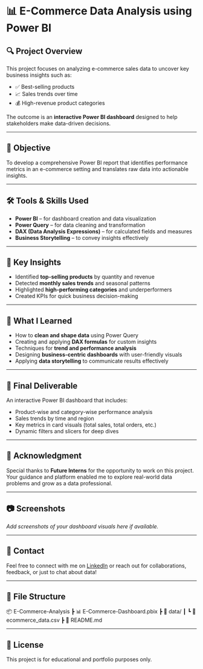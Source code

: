 # 📊 E-Commerce Data Analysis using Power BI

## 🔍 Project Overview

This project focuses on analyzing e-commerce sales data to uncover key business insights such as:

- ✅ Best-selling products
- 📈 Sales trends over time
- 💰 High-revenue product categories

The outcome is an **interactive Power BI dashboard** designed to help stakeholders make data-driven decisions.

---

## 🎯 Objective

To develop a comprehensive Power BI report that identifies performance metrics in an e-commerce setting and translates raw data into actionable insights.

---

## 🛠️ Tools & Skills Used

- **Power BI** – for dashboard creation and data visualization  
- **Power Query** – for data cleaning and transformation  
- **DAX (Data Analysis Expressions)** – for calculated fields and measures  
- **Business Storytelling** – to convey insights effectively  

---

## 📌 Key Insights

- Identified **top-selling products** by quantity and revenue  
- Detected **monthly sales trends** and seasonal patterns  
- Highlighted **high-performing categories** and underperformers  
- Created KPIs for quick business decision-making  

---

## 🧠 What I Learned

- How to **clean and shape data** using Power Query  
- Creating and applying **DAX formulas** for custom insights  
- Techniques for **trend and performance analysis**  
- Designing **business-centric dashboards** with user-friendly visuals  
- Applying **data storytelling** to communicate results effectively  

---

## 🏁 Final Deliverable

An interactive Power BI dashboard that includes:

- Product-wise and category-wise performance analysis  
- Sales trends by time and region  
- Key metrics in card visuals (total sales, total orders, etc.)  
- Dynamic filters and slicers for deep dives  

---

## 🙏 Acknowledgment

Special thanks to **Future Interns** for the opportunity to work on this project. Your guidance and platform enabled me to explore real-world data problems and grow as a data professional.

---

## 📷 Screenshots

_Add screenshots of your dashboard visuals here if available._

---

## 🔗 Contact

Feel free to connect with me on [LinkedIn](https://www.linkedin.com/in/sourav-nath-715170320?utm_source=share&utm_campaign=share_via&utm_content=profile&utm_medium=android_app) or reach out for collaborations, feedback, or just to chat about data!

---

## 📁 File Structure

📦 E-Commerce-Analysis
┣ 📊 E-Commerce-Dashboard.pbix
┣ 📁 data/
┃ ┗ 📄 ecommerce_data.csv
┣ 📄 README.md

---

## 📎 License

This project is for educational and portfolio purposes only.
